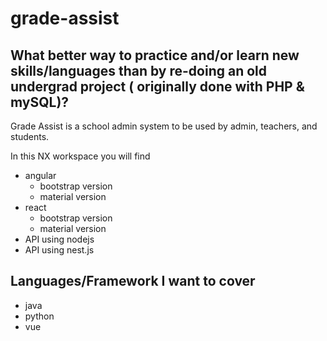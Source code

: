 # grade-assist

## What better way to practice and/or learn new skills/languages than by re-doing an old undergrad project ( originally done with PHP & mySQL)?

Grade Assist is a school admin system to be used by admin, teachers, and students.

In this NX workspace you will find

- angular
  - bootstrap version
  - material version
- react
  - bootstrap version
  - material version
- API using nodejs
- API using nest.js

## Languages/Framework I want to cover

- java
- python
- vue
